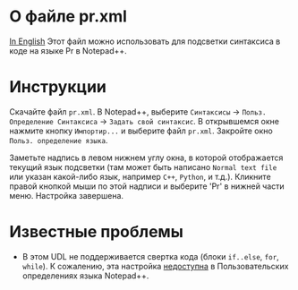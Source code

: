 # О файле pr.xml
[In English](README.md)
Этот файл можно использовать для подсветки синтаксиса в коде на языке Pr в Notepad++.

# Инструкции
Скачайте файл `pr.xml`.
В Notepad++, выберите `Синтаксисы` -> `Польз. Определение Синтаксиса` -> `Задать свой синтаксис`.
В открывшемся окне нажмите кнопку `Импортир...` и выберите файл `pr.xml`.
Закройте окно `Польз. определение языка`.

Заметьте надпись в левом нижнем углу окна, в которой отображается текущий язык подсветки
(там может быть написано `Normal text file` или указан какой-либо язык, например `C++`, `Python`, и т.д.).
Кликните правой кнопкой мыши по этой надписи и выберите 'Pr' в нижней части меню. Настройка завершена.

# Известные проблемы
* В этом UDL не поддерживается свертка кода (блоки `if..else`, `for`, `while`). К сожалению, эта настройка
[недоступна](https://stackoverflow.com/questions/7246004/configure-notepad-to-use-indentation-based-code-folding)
в Пользовательских определениях языка Notepad++.
